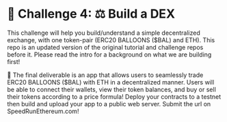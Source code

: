 # 🚩 Challenge 4: ⚖️ Build a DEX

This challenge will help you build/understand a simple decentralized exchange, with one token-pair (ERC20 BALLOONS ($BAL) and ETH). This repo is an updated version of the original tutorial and challenge repos before it. Please read the intro for a background on what we are building first!

🌟 The final deliverable is an app that allows users to seamlessly trade ERC20 BALLOONS ($BAL) with ETH in a decentralized manner. Users will be able to connect their wallets, view their token balances, and buy or sell their tokens according to a price formula! Deploy your contracts to a testnet then build and upload your app to a public web server. Submit the url on SpeedRunEthereum.com!
